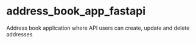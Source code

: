 # address_book_app_fastapi
Address book application where API users can create, update and delete addresses
